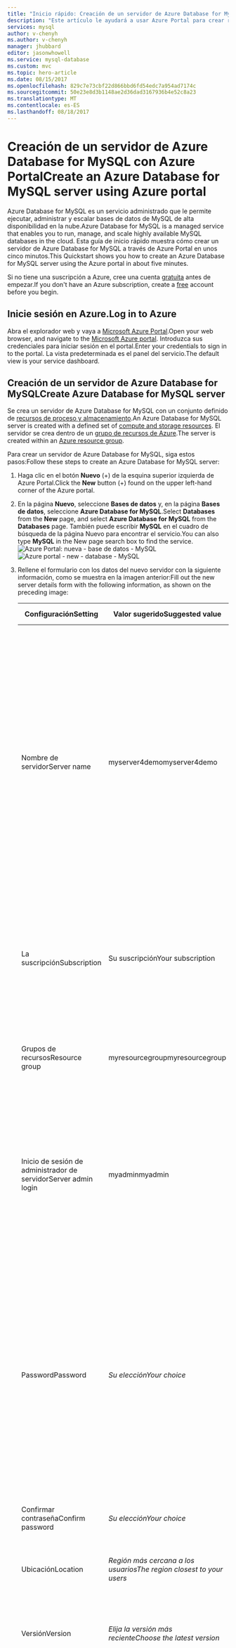 ```yaml
---
title: "Inicio rápido: Creación de un servidor de Azure Database for MySQL con Azure Portal | Microsoft Docs"
description: "Este artículo le ayudará a usar Azure Portal para crear rápidamente un servidor de Azure Database for MySQL de ejemplo, en unos cinco minutos."
services: mysql
author: v-chenyh
ms.author: v-chenyh
manager: jhubbard
editor: jasonwhowell
ms.service: mysql-database
ms.custom: mvc
ms.topic: hero-article
ms.date: 08/15/2017
ms.openlocfilehash: 829c7e73cbf22d866bbd6fd54edc7a954ad7174c
ms.sourcegitcommit: 50e23e8d3b1148ae2d36dad3167936b4e52c8a23
ms.translationtype: MT
ms.contentlocale: es-ES
ms.lasthandoff: 08/18/2017
---
```

# <a name="create-an-azure-database-for-mysql-server-using-azure-portal"></a><span data-ttu-id="3da5a-103">Creación de un servidor de Azure Database for MySQL con Azure Portal</span><span class="sxs-lookup"><span data-stu-id="3da5a-103">Create an Azure Database for MySQL server using Azure portal</span></span>
<span data-ttu-id="3da5a-104">Azure Database for MySQL es un servicio administrado que le permite ejecutar, administrar y escalar bases de datos de MySQL de alta disponibilidad en la nube.</span><span class="sxs-lookup"><span data-stu-id="3da5a-104">Azure Database for MySQL is a managed service that enables you to run, manage, and scale highly available MySQL databases in the cloud.</span></span> <span data-ttu-id="3da5a-105">Esta guía de inicio rápido muestra cómo crear un servidor de Azure Database for MySQL a través de Azure Portal en unos cinco minutos.</span><span class="sxs-lookup"><span data-stu-id="3da5a-105">This Quickstart shows you how to create an Azure Database for MySQL server using the Azure portal in about five minutes.</span></span> 

<span data-ttu-id="3da5a-106">Si no tiene una suscripción a Azure, cree una cuenta [gratuita](https://azure.microsoft.com/free/) antes de empezar.</span><span class="sxs-lookup"><span data-stu-id="3da5a-106">If you don't have an Azure subscription, create a [free](https://azure.microsoft.com/free/) account before you begin.</span></span>

## <a name="log-in-to-azure"></a><span data-ttu-id="3da5a-107">Inicie sesión en Azure.</span><span class="sxs-lookup"><span data-stu-id="3da5a-107">Log in to Azure</span></span>
<span data-ttu-id="3da5a-108">Abra el explorador web y vaya a [Microsoft Azure Portal](https://portal.azure.com/).</span><span class="sxs-lookup"><span data-stu-id="3da5a-108">Open your web browser, and navigate to the [Microsoft Azure portal](https://portal.azure.com/).</span></span> <span data-ttu-id="3da5a-109">Introduzca sus credenciales para iniciar sesión en el portal.</span><span class="sxs-lookup"><span data-stu-id="3da5a-109">Enter your credentials to sign in to the portal.</span></span> <span data-ttu-id="3da5a-110">La vista predeterminada es el panel del servicio.</span><span class="sxs-lookup"><span data-stu-id="3da5a-110">The default view is your service dashboard.</span></span>

## <a name="create-azure-database-for-mysql-server"></a><span data-ttu-id="3da5a-111">Creación de un servidor de Azure Database for MySQL</span><span class="sxs-lookup"><span data-stu-id="3da5a-111">Create Azure Database for MySQL server</span></span>
<span data-ttu-id="3da5a-112">Se crea un servidor de Azure Database for MySQL con un conjunto definido de [recursos de proceso y almacenamiento](./concepts-compute-unit-and-storage.md).</span><span class="sxs-lookup"><span data-stu-id="3da5a-112">An Azure Database for MySQL server is created with a defined set of [compute and storage resources](./concepts-compute-unit-and-storage.md).</span></span> <span data-ttu-id="3da5a-113">El servidor se crea dentro de un [grupo de recursos de Azure](../azure-resource-manager/resource-group-overview.md).</span><span class="sxs-lookup"><span data-stu-id="3da5a-113">The server is created within an [Azure resource group](../azure-resource-manager/resource-group-overview.md).</span></span>

<span data-ttu-id="3da5a-114">Para crear un servidor de Azure Database for MySQL, siga estos pasos:</span><span class="sxs-lookup"><span data-stu-id="3da5a-114">Follow these steps to create an Azure Database for MySQL server:</span></span>

1. <span data-ttu-id="3da5a-115">Haga clic en el botón **Nuevo** (+) de la esquina superior izquierda de Azure Portal.</span><span class="sxs-lookup"><span data-stu-id="3da5a-115">Click the **New** button (+) found on the upper left-hand corner of the Azure portal.</span></span>

2. <span data-ttu-id="3da5a-116">En la página **Nuevo**, seleccione **Bases de datos** y, en la página **Bases de datos**, seleccione **Azure Database for MySQL**.</span><span class="sxs-lookup"><span data-stu-id="3da5a-116">Select **Databases** from the **New** page, and select **Azure Database for MySQL** from the **Databases** page.</span></span> <span data-ttu-id="3da5a-117">También puede escribir **MySQL** en el cuadro de búsqueda de la página Nuevo para encontrar el servicio.</span><span class="sxs-lookup"><span data-stu-id="3da5a-117">You can also type **MySQL** in the New page search box to find the service.</span></span>
<span data-ttu-id="3da5a-118">![Azure Portal: nueva - base de datos - MySQL](./media/quickstart-create-mysql-server-database-using-azure-portal/2_navigate-to-mysql.png)</span><span class="sxs-lookup"><span data-stu-id="3da5a-118">![Azure portal - new - database - MySQL](./media/quickstart-create-mysql-server-database-using-azure-portal/2_navigate-to-mysql.png)</span></span>

3. <span data-ttu-id="3da5a-119">Rellene el formulario con los datos del nuevo servidor con la siguiente información, como se muestra en la imagen anterior:</span><span class="sxs-lookup"><span data-stu-id="3da5a-119">Fill out the new server details form with the following information, as shown on the preceding image:</span></span>

    <span data-ttu-id="3da5a-120">**Configuración**</span><span class="sxs-lookup"><span data-stu-id="3da5a-120">**Setting**</span></span> | <span data-ttu-id="3da5a-121">**Valor sugerido**</span><span class="sxs-lookup"><span data-stu-id="3da5a-121">**Suggested value**</span></span> | <span data-ttu-id="3da5a-122">**Descripción del campo**</span><span class="sxs-lookup"><span data-stu-id="3da5a-122">**Field Description**</span></span> 
    ---|---|---
    <span data-ttu-id="3da5a-123">Nombre de servidor</span><span class="sxs-lookup"><span data-stu-id="3da5a-123">Server name</span></span> | <span data-ttu-id="3da5a-124">myserver4demo</span><span class="sxs-lookup"><span data-stu-id="3da5a-124">myserver4demo</span></span> | <span data-ttu-id="3da5a-125">Elija un nombre único que identifique al servidor de Azure Database for MySQL.</span><span class="sxs-lookup"><span data-stu-id="3da5a-125">Choose a unique name that identifies your Azure Database for MySQL server.</span></span> <span data-ttu-id="3da5a-126">El nombre de dominio *mysql.database.azure.com* se anexa al nombre del servidor proporcionado para que las aplicaciones se conecten.</span><span class="sxs-lookup"><span data-stu-id="3da5a-126">The domain name *mysql.database.azure.com* is appended to the server name you provide for applications to connect to.</span></span> <span data-ttu-id="3da5a-127">El nombre de servidor puede contener solo letras minúsculas, números y el carácter guion (-) y tiene que tener una extensión de entre 3 y 63 caracteres.</span><span class="sxs-lookup"><span data-stu-id="3da5a-127">The server name can contain only lowercase letters, numbers, and the hyphen (-) character, and it must contain from 3 through 63 characters.</span></span>
    <span data-ttu-id="3da5a-128">La suscripción</span><span class="sxs-lookup"><span data-stu-id="3da5a-128">Subscription</span></span> | <span data-ttu-id="3da5a-129">Su suscripción</span><span class="sxs-lookup"><span data-stu-id="3da5a-129">Your subscription</span></span> | <span data-ttu-id="3da5a-130">La suscripción de Azure que desea usar para el servidor.</span><span class="sxs-lookup"><span data-stu-id="3da5a-130">The Azure subscription that you want to use for your server.</span></span> <span data-ttu-id="3da5a-131">Si tiene varias suscripciones, elija la suscripción en la que se factura el recurso.</span><span class="sxs-lookup"><span data-stu-id="3da5a-131">If you have multiple subscriptions, choose the appropriate subscription in which the resource is billed for.</span></span>
    <span data-ttu-id="3da5a-132">Grupos de recursos</span><span class="sxs-lookup"><span data-stu-id="3da5a-132">Resource group</span></span> | <span data-ttu-id="3da5a-133">myresourcegroup</span><span class="sxs-lookup"><span data-stu-id="3da5a-133">myresourcegroup</span></span> | <span data-ttu-id="3da5a-134">Puede crear un nuevo nombre de grupo de recursos o usar uno existente de la suscripción.</span><span class="sxs-lookup"><span data-stu-id="3da5a-134">You may make a new resource group name, or use an existing one from your subscription.</span></span>
    <span data-ttu-id="3da5a-135">Inicio de sesión de administrador de servidor</span><span class="sxs-lookup"><span data-stu-id="3da5a-135">Server admin login</span></span> | <span data-ttu-id="3da5a-136">myadmin</span><span class="sxs-lookup"><span data-stu-id="3da5a-136">myadmin</span></span> | <span data-ttu-id="3da5a-137">Cree su propia cuenta de inicio de sesión para usarla al conectarse al servidor.</span><span class="sxs-lookup"><span data-stu-id="3da5a-137">Make your own login account to use when connecting to the server.</span></span> <span data-ttu-id="3da5a-138">El nombre de inicio de sesión de administrador no puede ser "azure_superuser", "admin", "administrator", "root", "guest" ni "public".</span><span class="sxs-lookup"><span data-stu-id="3da5a-138">The admin login name cannot be 'azure_superuser', 'admin', 'administrator', 'root', 'guest', or 'public'.</span></span>
    <span data-ttu-id="3da5a-139">Password</span><span class="sxs-lookup"><span data-stu-id="3da5a-139">Password</span></span> | <span data-ttu-id="3da5a-140">*Su elección*</span><span class="sxs-lookup"><span data-stu-id="3da5a-140">*Your choice*</span></span> | <span data-ttu-id="3da5a-141">Cree una nueva contraseña para la cuenta de administrador del servidor.</span><span class="sxs-lookup"><span data-stu-id="3da5a-141">Create a new password for the server admin account.</span></span> <span data-ttu-id="3da5a-142">Debe contener entre 8 y 128 caracteres.</span><span class="sxs-lookup"><span data-stu-id="3da5a-142">Must contain from 8 to 128 characters.</span></span> <span data-ttu-id="3da5a-143">La contraseña debe contener caracteres de tres de las siguientes categorías: letras en mayúsculas del alfabeto inglés, letras en minúscula del alfabeto inglés, números (0-9) y caracteres no alfanuméricos (!, $, #, %, etc.).</span><span class="sxs-lookup"><span data-stu-id="3da5a-143">Your password must contain characters from three of the following categories – English uppercase letters, English lowercase letters, numbers (0-9), and non-alphanumeric characters (!, $, #, %, etc.).</span></span>
    <span data-ttu-id="3da5a-144">Confirmar contraseña</span><span class="sxs-lookup"><span data-stu-id="3da5a-144">Confirm password</span></span> | <span data-ttu-id="3da5a-145">*Su elección*</span><span class="sxs-lookup"><span data-stu-id="3da5a-145">*Your choice*</span></span>| <span data-ttu-id="3da5a-146">Confirme la contraseña de la cuenta de administrador.</span><span class="sxs-lookup"><span data-stu-id="3da5a-146">Confirm the admin account password.</span></span>
    <span data-ttu-id="3da5a-147">Ubicación</span><span class="sxs-lookup"><span data-stu-id="3da5a-147">Location</span></span> | <span data-ttu-id="3da5a-148">*Región más cercana a los usuarios*</span><span class="sxs-lookup"><span data-stu-id="3da5a-148">*The region closest to your users*</span></span>| <span data-ttu-id="3da5a-149">Elija la ubicación más cercana a los usuarios u otras aplicaciones de Azure.</span><span class="sxs-lookup"><span data-stu-id="3da5a-149">Choose the location that is closest to your users or other Azure applications.</span></span>
    <span data-ttu-id="3da5a-150">Versión</span><span class="sxs-lookup"><span data-stu-id="3da5a-150">Version</span></span> | <span data-ttu-id="3da5a-151">*Elija la versión más reciente*</span><span class="sxs-lookup"><span data-stu-id="3da5a-151">*Choose the latest version*</span></span>| <span data-ttu-id="3da5a-152">Elija la versión más reciente a menos que tenga requisitos específicos.</span><span class="sxs-lookup"><span data-stu-id="3da5a-152">Choose the latest version unless you have specific requirements.</span></span>
    <span data-ttu-id="3da5a-153">Nivel de precios</span><span class="sxs-lookup"><span data-stu-id="3da5a-153">Pricing Tier</span></span> | <span data-ttu-id="3da5a-154">**Básico**, **50 unidades de proceso** **50 GB**</span><span class="sxs-lookup"><span data-stu-id="3da5a-154">**Basic**, **50 Compute Units** **50 GB**</span></span> | <span data-ttu-id="3da5a-155">Haga clic en **Plan de tarifa** para especificar el tanto el nivel de rendimiento como el nivel de servicio de la nueva base de datos.</span><span class="sxs-lookup"><span data-stu-id="3da5a-155">Click **Pricing tier** to specify the service tier and performance level for your new database.</span></span> <span data-ttu-id="3da5a-156">Elija el **nivel Básico** en la pestaña de la parte superior.</span><span class="sxs-lookup"><span data-stu-id="3da5a-156">Choose **Basic tier** in the tab at the top.</span></span> <span data-ttu-id="3da5a-157">Haga clic en el extremo izquierdo del control deslizante de **Unidades de proceso** para ajustar el valor en la menor cantidad disponible para esta guía de inicio rápido.</span><span class="sxs-lookup"><span data-stu-id="3da5a-157">Click the left end of the **Compute Units** slider to adjust the value to the least amount available for this Quickstart.</span></span> <span data-ttu-id="3da5a-158">Haga clic en **Aceptar** para guardar este plan de tarifa.</span><span class="sxs-lookup"><span data-stu-id="3da5a-158">Click **Ok** to save the pricing tier selection.</span></span> <span data-ttu-id="3da5a-159">Vea la siguiente captura de pantalla.</span><span class="sxs-lookup"><span data-stu-id="3da5a-159">See the following screenshot.</span></span>
    <span data-ttu-id="3da5a-160">Anclar al panel</span><span class="sxs-lookup"><span data-stu-id="3da5a-160">Pin to dashboard</span></span> | <span data-ttu-id="3da5a-161">Comprobar</span><span class="sxs-lookup"><span data-stu-id="3da5a-161">Check</span></span> | <span data-ttu-id="3da5a-162">Active la opción **Anclar al panel** para permitir realizar un seguimiento fácil del servidor en la página del panel frontal de Azure Portal.</span><span class="sxs-lookup"><span data-stu-id="3da5a-162">Check the **Pin to dashboard** option to allow easy tracking of your server on the front dashboard page of your Azure portal.</span></span>

    > [!IMPORTANT]
    > <span data-ttu-id="3da5a-163">Para iniciar sesión en el servidor y las bases de datos de esta guía de inicio rápido necesitará el inicio de sesión y la contraseña que especifique aquí.</span><span class="sxs-lookup"><span data-stu-id="3da5a-163">The server admin login and password that you specify here are required to log in to the server and its databases later in this Quickstart.</span></span> <span data-ttu-id="3da5a-164">Recuerde o grabe esta información para su uso posterior.</span><span class="sxs-lookup"><span data-stu-id="3da5a-164">Remember or record this information for later use.</span></span>
    > 

    ![Azure Portal: introducción de los datos del formulario correctos para crear MySQL](./media/quickstart-create-mysql-server-database-using-azure-portal/3_create-server.png)

4.  <span data-ttu-id="3da5a-166">Haga clic en **Crear** para realizar el aprovisionamiento del servidor.</span><span class="sxs-lookup"><span data-stu-id="3da5a-166">Click **Create** to provision the server.</span></span> <span data-ttu-id="3da5a-167">El aprovisionamiento tarda unos minutos, hasta un máximo de 20 minutos.</span><span class="sxs-lookup"><span data-stu-id="3da5a-167">Provisioning takes a few minutes, up to 20 minutes maximum.</span></span>
   
5.  <span data-ttu-id="3da5a-168">En la barra de herramientas, haga clic en **Notificaciones** (icono de campana) para supervisar el proceso de implementación.</span><span class="sxs-lookup"><span data-stu-id="3da5a-168">On the toolbar, click **Notifications** (bell icon) to monitor the deployment process.</span></span>

## <a name="configure-a-server-level-firewall-rule"></a><span data-ttu-id="3da5a-169">Configuración de una regla de firewall de nivel de servidor</span><span class="sxs-lookup"><span data-stu-id="3da5a-169">Configure a server-level firewall rule</span></span>

<span data-ttu-id="3da5a-170">El servicio Azure Database for MySQL crea un firewall en el nivel de servidor.</span><span class="sxs-lookup"><span data-stu-id="3da5a-170">The Azure Database for MySQL service creates a firewall at the server-level.</span></span> <span data-ttu-id="3da5a-171">Este firewall evita que herramientas y aplicaciones externas se conecten al servidor o a las bases de datos de este, a menos que se cree una regla de firewall que lo abra para direcciones IP concretas.</span><span class="sxs-lookup"><span data-stu-id="3da5a-171">This firewall prevents external applications and tools from connecting to the server and any databases on the server, unless a firewall rule is created to open the firewall for specific IP addresses.</span></span> 

1.  <span data-ttu-id="3da5a-172">Localice el servidor una vez finalizada la implementación.</span><span class="sxs-lookup"><span data-stu-id="3da5a-172">Locate your server after the deployment completes.</span></span> <span data-ttu-id="3da5a-173">Si es necesario, puede buscarlo.</span><span class="sxs-lookup"><span data-stu-id="3da5a-173">If needed, you can search for it.</span></span> <span data-ttu-id="3da5a-174">Por ejemplo, haga clic en **Todos los recursos** del menú izquierdo y escriba el nombre del servidor (en el ejemplo, *myserver4demo*) para buscar el servidor recién creado.</span><span class="sxs-lookup"><span data-stu-id="3da5a-174">For example, click **All Resources** from the left-hand menu and type in the server name (such as the example *myserver4demo*) to search for your newly created server.</span></span> <span data-ttu-id="3da5a-175">Haga clic en el nombre del servidor que aparece en el resultado de la búsqueda.</span><span class="sxs-lookup"><span data-stu-id="3da5a-175">Click on your server name listed in the search result.</span></span> <span data-ttu-id="3da5a-176">Se abrirá la página **Introducción** del servidor, que proporciona opciones para continuar la configuración.</span><span class="sxs-lookup"><span data-stu-id="3da5a-176">The **Overview** page for your server opens and provides options for further configuration.</span></span>

2. <span data-ttu-id="3da5a-177">En la página del servidor, seleccione **Seguridad de la conexión**.</span><span class="sxs-lookup"><span data-stu-id="3da5a-177">In the server page, select **Connection security**.</span></span>

3.  <span data-ttu-id="3da5a-178">En el encabezado **Reglas de firewall**, haga clic en el cuadro de texto en blanco de la columna **Nombre de la regla** para empezar a crear la regla de firewall.</span><span class="sxs-lookup"><span data-stu-id="3da5a-178">Under the **Firewall rules** heading, click in the blank text box in the **Rule Name** column to begin creating the firewall rule.</span></span> 

    <span data-ttu-id="3da5a-179">En esta guía de inicio rápido, vamos a permitir todas las direcciones IP en el servidor al rellenar el cuadro de texto de cada columna con los valores siguientes:</span><span class="sxs-lookup"><span data-stu-id="3da5a-179">For this Quickstart, let's allow all IP addresses into the server by filling in the text box in each column with the following values:</span></span>

    <span data-ttu-id="3da5a-180">Nombre de la regla</span><span class="sxs-lookup"><span data-stu-id="3da5a-180">Rule Name</span></span> | <span data-ttu-id="3da5a-181">Dirección IP inicial</span><span class="sxs-lookup"><span data-stu-id="3da5a-181">Start IP</span></span> | <span data-ttu-id="3da5a-182">Dirección IP final</span><span class="sxs-lookup"><span data-stu-id="3da5a-182">End IP</span></span> 
    ---|---|---
    <span data-ttu-id="3da5a-183">AllowAllIps (permitir todas las direcciones IP)</span><span class="sxs-lookup"><span data-stu-id="3da5a-183">AllowAllIps</span></span> |  <span data-ttu-id="3da5a-184">0.0.0.0</span><span class="sxs-lookup"><span data-stu-id="3da5a-184">0.0.0.0</span></span> | <span data-ttu-id="3da5a-185">255.255.255.255</span><span class="sxs-lookup"><span data-stu-id="3da5a-185">255.255.255.255</span></span>

4. <span data-ttu-id="3da5a-186">En la barra de herramientas superior de la página **Seguridad de la conexión**, haga clic en **Guardar**.</span><span class="sxs-lookup"><span data-stu-id="3da5a-186">On the upper toolbar of the **Connection security** page, click **Save**.</span></span> <span data-ttu-id="3da5a-187">Espere unos segundos y observe la notificación que muestra que la actualización de seguridad de la conexión ha finalizado correctamente antes de continuar.</span><span class="sxs-lookup"><span data-stu-id="3da5a-187">Wait for a few moments and notice the notification showing that updating connection security has finished successfully before continuing.</span></span>

    > [!NOTE]
    > <span data-ttu-id="3da5a-188">Las conexiones a Azure Database for MySQL se comunican a través del puerto 3306.</span><span class="sxs-lookup"><span data-stu-id="3da5a-188">Connections to Azure Database for MySQL communicate over port 3306.</span></span> <span data-ttu-id="3da5a-189">Si intenta conectarse desde una red corporativa, es posible que el firewall de la red no permita el tráfico saliente a través del puerto 3306.</span><span class="sxs-lookup"><span data-stu-id="3da5a-189">If you are trying to connect from within a corporate network, outbound traffic over port 3306 may not be allowed by your network's firewall.</span></span> <span data-ttu-id="3da5a-190">Si es así, no podrá conectarse al servidor a menos que el departamento de TI abra el puerto 3306.</span><span class="sxs-lookup"><span data-stu-id="3da5a-190">If so, you will not be able to connect to your server unless your IT department opens port 3306.</span></span>
    > 

## <a name="get-the-connection-information"></a><span data-ttu-id="3da5a-191">Obtención de la información de conexión</span><span class="sxs-lookup"><span data-stu-id="3da5a-191">Get the connection information</span></span>
<span data-ttu-id="3da5a-192">Para conectarse al servidor de bases de datos, recuerde que debe utilizar las credenciales de inicio de sesión de administrador y el nombre de servidor completo.</span><span class="sxs-lookup"><span data-stu-id="3da5a-192">To connect to your database server, you need to remember the full server name and admin login credentials.</span></span> <span data-ttu-id="3da5a-193">Ha tomado nota de esos valores anteriormente en el artículo de inicio rápido.</span><span class="sxs-lookup"><span data-stu-id="3da5a-193">You may have noted those values earlier in the Quickstart article.</span></span> <span data-ttu-id="3da5a-194">En caso de que no lo hiciera, puede encontrar fácilmente el nombre del servidor y la información de inicio de sesión en la página **Introducción** o **Propiedades** de Azure Portal.</span><span class="sxs-lookup"><span data-stu-id="3da5a-194">In case you did not, you can easily find the server name and login information from the server **Overview** page or the **Properties** page in the Azure portal.</span></span>

1. <span data-ttu-id="3da5a-195">Abra la página **Información general** del servidor.</span><span class="sxs-lookup"><span data-stu-id="3da5a-195">Open your server's **Overview** page.</span></span> <span data-ttu-id="3da5a-196">Tome nota del **Nombre del servidor** y del **Server admin login name** (Nombre de inicio de sesión del administrador del servidor).</span><span class="sxs-lookup"><span data-stu-id="3da5a-196">Make a note of the **Server name** and **Server admin login name**.</span></span> 
    <span data-ttu-id="3da5a-197">Desplace el cursor sobre cada campo y el icono de copiar aparece a la derecha del texto.</span><span class="sxs-lookup"><span data-stu-id="3da5a-197">Hover your cursor over each field, and the copy icon appears to the right of the text.</span></span> <span data-ttu-id="3da5a-198">Haga clic en el icono de copiar según sea necesario para copiar los valores.</span><span class="sxs-lookup"><span data-stu-id="3da5a-198">Click the copy icon as needed to copy the values.</span></span>

    <span data-ttu-id="3da5a-199">En este ejemplo, el nombre del servidor es *myserver4demo.mysql.database.azure.com* y el inicio de sesión del administrador del servidor, *myadmin@myserver4demo*.</span><span class="sxs-lookup"><span data-stu-id="3da5a-199">In this example, the server name is *myserver4demo.mysql.database.azure.com*, and the server admin login is *myadmin@myserver4demo*.</span></span>

## <a name="connect-to-mysql-using-mysql-command-line-tool"></a><span data-ttu-id="3da5a-200">Conexión a MySQL con la herramienta de la línea de comandos mysql</span><span class="sxs-lookup"><span data-stu-id="3da5a-200">Connect to MySQL using mysql command-line tool</span></span>
<span data-ttu-id="3da5a-201">Hay una serie de aplicaciones que se pueden usar para conectarse al servidor de Azure Database for MySQL.</span><span class="sxs-lookup"><span data-stu-id="3da5a-201">There are a number of applications you can use to connect to your Azure Database for MySQL server.</span></span> <span data-ttu-id="3da5a-202">Ahora vamos a usar la herramienta de línea de comandos [mysql](https://dev.mysql.com/doc/refman/5.7/en/mysql.html) para conectarnos al servidor.</span><span class="sxs-lookup"><span data-stu-id="3da5a-202">Let's first use the [mysql](https://dev.mysql.com/doc/refman/5.7/en/mysql.html) command-line tool to illustrate how to connect to the server.</span></span>  <span data-ttu-id="3da5a-203">Puede utilizar un explorador web y Azure Cloud Shell como se describe aquí sin necesidad de instalar ningún software adicional.</span><span class="sxs-lookup"><span data-stu-id="3da5a-203">You can use a web browser and the Azure Cloud Shell as described here without the need to install any additional software.</span></span> <span data-ttu-id="3da5a-204">Si tiene la utilidad mysql instalada en su propia máquina, puede conectarse desde allí también.</span><span class="sxs-lookup"><span data-stu-id="3da5a-204">If you have the mysql utility installed locally on your own machine, you can connect from there as well.</span></span>

1. <span data-ttu-id="3da5a-205">Inicie Azure Cloud Shell desde el icono del terminal (>_) de la parte superior derecha de la página web de Azure Portal.</span><span class="sxs-lookup"><span data-stu-id="3da5a-205">Launch the Azure Cloud Shell via the terminal icon ( >_ ) on the top right of the Azure portal web page.</span></span>

2. <span data-ttu-id="3da5a-206">Azure Cloud Shell se abrirá en el explorador y podrá escribir comandos de shell de Bash.</span><span class="sxs-lookup"><span data-stu-id="3da5a-206">The Azure Cloud Shell opens in your browser, enabling you to type bash shell commands.</span></span>

    ![Símbolo del sistema: ejemplo de línea de comandos de mysql](./media/quickstart-create-mysql-server-database-using-azure-portal/7_connect-to-server.png)

3. <span data-ttu-id="3da5a-208">En el símbolo de sistema de Cloud Shell, conéctese al servidor de Azure Database for MySQL, para lo que debe escribir la línea de comandos de mysql en el símbolo del sistema verde.</span><span class="sxs-lookup"><span data-stu-id="3da5a-208">At the Cloud Shell prompt, connect to your Azure Database for MySQL server by typing the mysql command line at the green prompt.</span></span>

    <span data-ttu-id="3da5a-209">El formato siguiente sirve para conectarse a un servidor de Azure Database for MySQL con la utilidad mysql:</span><span class="sxs-lookup"><span data-stu-id="3da5a-209">The following format is used to connect to an Azure Database for MySQL server with the mysql utility:</span></span>
    ```bash
    mysql --host <yourserver> --user <server admin login> --password
    ```

    <span data-ttu-id="3da5a-210">Por ejemplo, el siguiente comando conecta con nuestro servidor de ejemplo:</span><span class="sxs-lookup"><span data-stu-id="3da5a-210">For example, the following command connects to our example server:</span></span>
    ```azurecli-interactive
    mysql --host myserver4demo.mysql.database.azure.com --user myadmin@myserver4demo --password
    ```

    <span data-ttu-id="3da5a-211">parámetro mysql</span><span class="sxs-lookup"><span data-stu-id="3da5a-211">mysql parameter</span></span> |<span data-ttu-id="3da5a-212">Valor sugerido</span><span class="sxs-lookup"><span data-stu-id="3da5a-212">Suggested value</span></span>|<span data-ttu-id="3da5a-213">Descripción</span><span class="sxs-lookup"><span data-stu-id="3da5a-213">Description</span></span>
    ---|---|---
    <span data-ttu-id="3da5a-214">--host</span><span class="sxs-lookup"><span data-stu-id="3da5a-214">--host</span></span> | <span data-ttu-id="3da5a-215">*nombre del servidor*</span><span class="sxs-lookup"><span data-stu-id="3da5a-215">*server name*</span></span> | <span data-ttu-id="3da5a-216">Especifique el valor de nombre de servidor que se usó cuando creó el servidor de Azure Database for MySQL.</span><span class="sxs-lookup"><span data-stu-id="3da5a-216">Specify the server name value that was used when you created the Azure Database for MySQL earlier.</span></span> <span data-ttu-id="3da5a-217">El servidor de ejemplo que se muestra es myserver4demo.mysql.database.azure.com. Use el nombre de dominio completo (\*.mysql.database.azure.com) tal como se muestra en el ejemplo.</span><span class="sxs-lookup"><span data-stu-id="3da5a-217">Our example server shown is myserver4demo.mysql.database.azure.com. Use the fully qualified domain name (\*.mysql.database.azure.com) as shown in the example.</span></span> <span data-ttu-id="3da5a-218">Siga los pasos de la sección anterior para obtener la información de conexión si no recuerda el nombre del servidor.</span><span class="sxs-lookup"><span data-stu-id="3da5a-218">Follow the steps in the previous section to get the connection information if you do not remember your server name.</span></span> 
    <span data-ttu-id="3da5a-219">--user</span><span class="sxs-lookup"><span data-stu-id="3da5a-219">--user</span></span> | <span data-ttu-id="3da5a-220">*nombre de inicio de sesión del administrador del servidor*</span><span class="sxs-lookup"><span data-stu-id="3da5a-220">*server admin login name*</span></span> |<span data-ttu-id="3da5a-221">Escriba el valor de nombre de inicio de sesión del administrador del servidor que se usó al crear el servidor de Azure Database for MySQL.</span><span class="sxs-lookup"><span data-stu-id="3da5a-221">Type in the  server admin login username supplied when you created the Azure Database for MySQL earlier.</span></span> <span data-ttu-id="3da5a-222">Siga los pasos de la sección anterior para obtener la información de conexión si no recuerda el nombre de usuario.</span><span class="sxs-lookup"><span data-stu-id="3da5a-222">Follow the steps in the previous section to get the connection information if you do not remember the username.</span></span>  <span data-ttu-id="3da5a-223">El formato es *username@servername*.</span><span class="sxs-lookup"><span data-stu-id="3da5a-223">The format is *username@servername*.</span></span>
    <span data-ttu-id="3da5a-224">--password</span><span class="sxs-lookup"><span data-stu-id="3da5a-224">--password</span></span> | <span data-ttu-id="3da5a-225">*espere hasta que se le pida*</span><span class="sxs-lookup"><span data-stu-id="3da5a-225">*wait until prompted*</span></span> | <span data-ttu-id="3da5a-226">Se le pedirá que "escriba la contraseña" después del comando.</span><span class="sxs-lookup"><span data-stu-id="3da5a-226">You will be prompted to "Enter password" after you enter the command.</span></span> <span data-ttu-id="3da5a-227">Cuando esto ocurra, escriba la misma contraseña que especificó cuando al crear el servidor.</span><span class="sxs-lookup"><span data-stu-id="3da5a-227">When prompted, type in the same password that you provided when you created the server.</span></span>  <span data-ttu-id="3da5a-228">Tenga en cuenta que los caracteres que escriba de la contraseña no se muestran en el símbolo del sistema de bash al escribirlos.</span><span class="sxs-lookup"><span data-stu-id="3da5a-228">Note the typed password characters are not shown on the bash prompt when you type them.</span></span> <span data-ttu-id="3da5a-229">Presione ENTRAR después de haber escrito todos los caracteres para autenticarse y conectarse.</span><span class="sxs-lookup"><span data-stu-id="3da5a-229">Press enter after you have typed all the characters to authenticate and connect.</span></span>

   <span data-ttu-id="3da5a-230">Una vez conectado, la utilidad de mysql muestra un símbolo del sistema `mysql>` para que escriba los comandos.</span><span class="sxs-lookup"><span data-stu-id="3da5a-230">Once connected, the mysql utility displays a `mysql>` prompt for you to type commands.</span></span> 

    <span data-ttu-id="3da5a-231">Ejemplo de salida de mysql:</span><span class="sxs-lookup"><span data-stu-id="3da5a-231">Example mysql output:</span></span>
    ```bash
    Welcome to the MySQL monitor.  Commands end with ; or \g.
    Your MySQL connection id is 65505
    Server version: 5.6.26.0 MySQL Community Server (GPL)
    
    Copyright (c) 2000, 2017, Oracle and/or its affiliates. All rights reserved.
    
    Oracle is a registered trademark of Oracle Corporation and/or its
    affiliates. Other names may be trademarks of their respective
    owners.

    Type 'help;' or '\h' for help. Type '\c' to clear the current input statement.
    
    mysql>
    ```
    > [!TIP]
    > <span data-ttu-id="3da5a-232">Si el firewall no está configurado para permitir que la dirección IP de la instancia de Azure Cloud Shell, se produce el siguiente error:</span><span class="sxs-lookup"><span data-stu-id="3da5a-232">If the firewall is not configured to allow the IP address of the Azure Cloud Shell, the following error occurs:</span></span>
    >
    > <span data-ttu-id="3da5a-233">ERROR 2003 (28000): no está permitido que el cliente con la dirección IP 123.456.789.0 acceda al servidor.</span><span class="sxs-lookup"><span data-stu-id="3da5a-233">ERROR 2003 (28000): Client with IP address 123.456.789.0 is not allowed to access the server.</span></span>
    >
    > <span data-ttu-id="3da5a-234">Para resolver el error, asegúrese de que la configuración del servidor coincida con los pasos descritos en la sección *Configuración de una regla de firewall de nivel de servidor* del artículo.</span><span class="sxs-lookup"><span data-stu-id="3da5a-234">To resolve the error, make sure the server configuration matches the steps in the *Configure a server-level firewall rule* section of the article.</span></span>

4. <span data-ttu-id="3da5a-235">Mire el estado del servidor para asegurarse de que la conexión funciona.</span><span class="sxs-lookup"><span data-stu-id="3da5a-235">View server status to ensure the connection is functional.</span></span> <span data-ttu-id="3da5a-236">Escriba `status` en el símbolo del sistema mysql> una vez que esté conectado.</span><span class="sxs-lookup"><span data-stu-id="3da5a-236">Type `status` at the mysql> prompt once it is connected.</span></span>
    ```sql
    status
    ```

   > [!TIP]
   > <span data-ttu-id="3da5a-237">Para otros comandos, consulte el [capítulo 4.5.1 del Manual de referencia de MySQL 5.7](https://dev.mysql.com/doc/refman/5.7/en/mysql.html).</span><span class="sxs-lookup"><span data-stu-id="3da5a-237">For additional commands, see [MySQL 5.7 Reference Manual - Chapter 4.5.1](https://dev.mysql.com/doc/refman/5.7/en/mysql.html).</span></span>

5.  <span data-ttu-id="3da5a-238">Escriba el comando siguiente para crear una base de datos vacía en el símbolo del sistema mysql>:</span><span class="sxs-lookup"><span data-stu-id="3da5a-238">Create a blank database at the mysql> prompt by typing the following command:</span></span>
    ```sql
    CREATE DATABASE quickstartdb;
    ```
    <span data-ttu-id="3da5a-239">El comando puede tardar un rato en completarse.</span><span class="sxs-lookup"><span data-stu-id="3da5a-239">The command may take a few moments to complete.</span></span> 

    <span data-ttu-id="3da5a-240">En un servidor de Azure Database for MySQL, puede crear una o varias bases de datos.</span><span class="sxs-lookup"><span data-stu-id="3da5a-240">Within an Azure Database for MySQL server, you can create one or multiple databases.</span></span> <span data-ttu-id="3da5a-241">Puede optar por crear una sola base de datos por servidor para que se usen todos los recursos, o bien crear varias bases de datos para compartir los recursos.</span><span class="sxs-lookup"><span data-stu-id="3da5a-241">You can opt to create a single database per server to utilize all the resources, or create multiple databases to share the resources.</span></span> <span data-ttu-id="3da5a-242">No hay límite para el número de bases de datos que se pueden crear, pero las bases de datos compartirán los mismos recursos del servidor.</span><span class="sxs-lookup"><span data-stu-id="3da5a-242">There is no limit to the number of databases that can be created, but multiple databases share the same server resources.</span></span> 

6. <span data-ttu-id="3da5a-243">Escriba el comando siguiente para enumerar las bases de datos en el símbolo del sistema mysql>:</span><span class="sxs-lookup"><span data-stu-id="3da5a-243">List the databases at the mysql> prompt by typing the following command:</span></span>

    ```sql
    SHOW DATABASES;
    ```

7.  <span data-ttu-id="3da5a-244">Escriba `\q` y presione ENTRAR para salir de la herramienta mysql.</span><span class="sxs-lookup"><span data-stu-id="3da5a-244">Type `\q` and then press ENTER to quit the mysql tool.</span></span> <span data-ttu-id="3da5a-245">Cuando haya terminado, puede cerrar Azure Cloud Shell.</span><span class="sxs-lookup"><span data-stu-id="3da5a-245">You can close the Azure Cloud Shell after you are done.</span></span>

<span data-ttu-id="3da5a-246">Ahora está conectado a Azure Database for MySQL y ha creado una base de datos de usuario en blanco.</span><span class="sxs-lookup"><span data-stu-id="3da5a-246">Now you have connected to the Azure Database for MySQL and created a blank user database.</span></span> <span data-ttu-id="3da5a-247">Pase a la sección siguiente para repetir un ejercicio parecido y conectarse al mismo servidor con otra herramienta común, MySQL Workbench.</span><span class="sxs-lookup"><span data-stu-id="3da5a-247">Continue to the next section to repeat a similar exercise to connect to the same server using another common tool, MySQL Workbench.</span></span>

## <a name="connect-to-the-server-using-the-mysql-workbench-gui-tool"></a><span data-ttu-id="3da5a-248">Conexión al servidor con la herramienta MySQL Workbench de la GUI</span><span class="sxs-lookup"><span data-stu-id="3da5a-248">Connect to the server using the MySQL Workbench GUI tool</span></span>
<span data-ttu-id="3da5a-249">Para conectarse al servidor Azure MySQL mediante la herramienta MySQL Workbench de la GUI:</span><span class="sxs-lookup"><span data-stu-id="3da5a-249">To connect to Azure MySQL server using the GUI tool MySQL Workbench:</span></span>

1.  <span data-ttu-id="3da5a-250">Inicie la aplicación MySQL Workbench en el equipo cliente.</span><span class="sxs-lookup"><span data-stu-id="3da5a-250">Launch the MySQL Workbench application on your client computer.</span></span> <span data-ttu-id="3da5a-251">Puede descargar e instalar MySQL Workbench desde [aquí](https://dev.mysql.com/downloads/workbench/).</span><span class="sxs-lookup"><span data-stu-id="3da5a-251">You can download and install MySQL Workbench from [here](https://dev.mysql.com/downloads/workbench/).</span></span>

2.  <span data-ttu-id="3da5a-252">En el cuadro de diálogo **Setup New Connection** (Establecer nueva conexión), escriba la siguiente información en la pestaña **Parámetros**:</span><span class="sxs-lookup"><span data-stu-id="3da5a-252">In **Setup New Connection** dialog box, enter the following information on **Parameters** tab:</span></span>

    ![Configuración de una conexión nueva](./media/quickstart-create-mysql-server-database-using-azure-portal/setup-new-connection.png)

    | <span data-ttu-id="3da5a-254">**Configuración**</span><span class="sxs-lookup"><span data-stu-id="3da5a-254">**Setting**</span></span> | <span data-ttu-id="3da5a-255">**Valor sugerido**</span><span class="sxs-lookup"><span data-stu-id="3da5a-255">**Suggested value**</span></span> | <span data-ttu-id="3da5a-256">**Descripción del campo**</span><span class="sxs-lookup"><span data-stu-id="3da5a-256">**Field Description**</span></span> |
    |---|---|---|
    |   <span data-ttu-id="3da5a-257">Nombre de la conexión</span><span class="sxs-lookup"><span data-stu-id="3da5a-257">Connection Name</span></span> | <span data-ttu-id="3da5a-258">Conexión de demostración</span><span class="sxs-lookup"><span data-stu-id="3da5a-258">Demo Connection</span></span> | <span data-ttu-id="3da5a-259">Especifique una etiqueta para esta conexión.</span><span class="sxs-lookup"><span data-stu-id="3da5a-259">Specify a label for this connection.</span></span> |
    | <span data-ttu-id="3da5a-260">Método de conexión</span><span class="sxs-lookup"><span data-stu-id="3da5a-260">Connection Method</span></span> | <span data-ttu-id="3da5a-261">Estándar (TCP/IP)</span><span class="sxs-lookup"><span data-stu-id="3da5a-261">Standard (TCP/IP)</span></span> | <span data-ttu-id="3da5a-262">Estándar (TCP/IP) es suficiente.</span><span class="sxs-lookup"><span data-stu-id="3da5a-262">Standard (TCP/IP) is sufficient.</span></span> |
    | <span data-ttu-id="3da5a-263">Nombre de host.</span><span class="sxs-lookup"><span data-stu-id="3da5a-263">Hostname</span></span> | <span data-ttu-id="3da5a-264">*nombre del servidor*</span><span class="sxs-lookup"><span data-stu-id="3da5a-264">*server name*</span></span> | <span data-ttu-id="3da5a-265">Especifique el valor de nombre de servidor que se usó cuando creó el servidor de Azure Database for MySQL.</span><span class="sxs-lookup"><span data-stu-id="3da5a-265">Specify the server name value that was used when you created the Azure Database for MySQL earlier.</span></span> <span data-ttu-id="3da5a-266">El servidor de ejemplo que se muestra es myserver4demo.mysql.database.azure.com. Use el nombre de dominio completo (\*.mysql.database.azure.com) tal como se muestra en el ejemplo.</span><span class="sxs-lookup"><span data-stu-id="3da5a-266">Our example server shown is myserver4demo.mysql.database.azure.com. Use the fully qualified domain name (\*.mysql.database.azure.com) as shown in the example.</span></span> <span data-ttu-id="3da5a-267">Siga los pasos de la sección anterior para obtener la información de conexión si no recuerda el nombre del servidor.</span><span class="sxs-lookup"><span data-stu-id="3da5a-267">Follow the steps in the previous section to get the connection information if you do not remember your server name.</span></span>  |
    | <span data-ttu-id="3da5a-268">Port</span><span class="sxs-lookup"><span data-stu-id="3da5a-268">Port</span></span> | <span data-ttu-id="3da5a-269">3306</span><span class="sxs-lookup"><span data-stu-id="3da5a-269">3306</span></span> | <span data-ttu-id="3da5a-270">Utilice siempre el puerto 3306 para conectarse a Azure Database for MySQL.</span><span class="sxs-lookup"><span data-stu-id="3da5a-270">Always use port 3306 when connecting to Azure Database for MySQL.</span></span> |
    | <span data-ttu-id="3da5a-271">Nombre de usuario</span><span class="sxs-lookup"><span data-stu-id="3da5a-271">Username</span></span> |  <span data-ttu-id="3da5a-272">*nombre de inicio de sesión del administrador del servidor*</span><span class="sxs-lookup"><span data-stu-id="3da5a-272">*server admin login name*</span></span> | <span data-ttu-id="3da5a-273">Escriba el valor de nombre de inicio de sesión del administrador del servidor que se usó al crear el servidor de Azure Database for MySQL.</span><span class="sxs-lookup"><span data-stu-id="3da5a-273">Type in the server admin login username supplied when you created the Azure Database for MySQL earlier.</span></span> <span data-ttu-id="3da5a-274">El nombre de usuario de nuestro ejemplo es myadmin@myserver4demo.</span><span class="sxs-lookup"><span data-stu-id="3da5a-274">Our example username is myadmin@myserver4demo.</span></span> <span data-ttu-id="3da5a-275">Siga los pasos de la sección anterior para obtener la información de conexión si no recuerda el nombre de usuario.</span><span class="sxs-lookup"><span data-stu-id="3da5a-275">Follow the steps in the previous section to get the connection information if you do not remember the username.</span></span> <span data-ttu-id="3da5a-276">El formato es *username@servername*.</span><span class="sxs-lookup"><span data-stu-id="3da5a-276">The format is *username@servername*.</span></span>
    | <span data-ttu-id="3da5a-277">Password</span><span class="sxs-lookup"><span data-stu-id="3da5a-277">Password</span></span> | <span data-ttu-id="3da5a-278">la contraseña</span><span class="sxs-lookup"><span data-stu-id="3da5a-278">your password</span></span> | <span data-ttu-id="3da5a-279">Haga clic en el botón Store in Vault (Almacenar en el almacén)... para guardar la contraseña.</span><span class="sxs-lookup"><span data-stu-id="3da5a-279">Click Store in Vault... button to save the password.</span></span> |

    <span data-ttu-id="3da5a-280">Haga clic en **Probar conexión** para probar si todos los parámetros están configurados correctamente.</span><span class="sxs-lookup"><span data-stu-id="3da5a-280">Click **Test Connection** to test if all parameters are correctly configured.</span></span> <span data-ttu-id="3da5a-281">Haga clic en Aceptar para guardar la conexión.</span><span class="sxs-lookup"><span data-stu-id="3da5a-281">Click OK to save the connection.</span></span> 

    > [!NOTE]
    > <span data-ttu-id="3da5a-282">SSL se aplica de forma predeterminada en el servidor que requiere configuración adicional para conectarse correctamente.</span><span class="sxs-lookup"><span data-stu-id="3da5a-282">SSL is enforced by default on your server, and requires extra configuration in order to connect successfully.</span></span> <span data-ttu-id="3da5a-283">Consulte [Configure SSL connectivity in your application to securely connect to Azure Database for MySQL](./howto-configure-ssl.md) (Configuración de la conectividad SSL en la aplicación para conectarse de forma segura a Azure Database for MySQL).</span><span class="sxs-lookup"><span data-stu-id="3da5a-283">See [Configure SSL connectivity in your application to securely connect to Azure Database for MySQL](./howto-configure-ssl.md).</span></span>  <span data-ttu-id="3da5a-284">Si desea deshabilitar SSL para esta guía de inicio rápido, visite Azure Portal y haga clic en la página Seguridad de la conexión para deshabilitar el botón de alternancia Aplicar conexión SSL.</span><span class="sxs-lookup"><span data-stu-id="3da5a-284">If you want to disable SSL for this Quickstart, visit the Azure portal and click the Connection security page to disable the Enforce SSL connection toggle button.</span></span>

## <a name="clean-up-resources"></a><span data-ttu-id="3da5a-285">Limpieza de recursos</span><span class="sxs-lookup"><span data-stu-id="3da5a-285">Clean up resources</span></span>
<span data-ttu-id="3da5a-286">Limpie los recursos que creó en la guía de inicio rápido mediante la eliminación, ya sea del [grupo de recursos de Azure](../azure-resource-manager/resource-group-overview.md) (que incluye todos los recursos del grupo de recursos), o bien, del recurso del servidor (si desea mantener intactos los demás recursos).</span><span class="sxs-lookup"><span data-stu-id="3da5a-286">Clean up the resources you created in the quickstart either by deleting the [Azure resource group](../azure-resource-manager/resource-group-overview.md), which includes all the resources in the resource group, or by deleting the one server resource if you want to keep the other resources intact.</span></span>

> [!TIP]
> <span data-ttu-id="3da5a-287">Otras guías de inicio rápido de esta colección se basan en los valores de esta.</span><span class="sxs-lookup"><span data-stu-id="3da5a-287">Other Quickstarts in this collection build upon this Quickstart.</span></span> <span data-ttu-id="3da5a-288">Si tiene previsto seguir trabajando con las siguientes guías de inicio rápido, no elimine los recursos creados en esta.</span><span class="sxs-lookup"><span data-stu-id="3da5a-288">If you plan to continue on to work with subsequent quickstarts, do not clean up the resources created in this quickstart.</span></span> <span data-ttu-id="3da5a-289">Si no tiene previsto continuar, siga estos pasos para eliminar todos los recursos creados en esta guía de inicio rápido en Azure Portal.</span><span class="sxs-lookup"><span data-stu-id="3da5a-289">If you do not plan to continue, use the following steps to delete all resources created by this quickstart in the Azure portal.</span></span>
>

<span data-ttu-id="3da5a-290">Para eliminar todo el grupo de recursos, incluido el servidor recién creado:</span><span class="sxs-lookup"><span data-stu-id="3da5a-290">To delete the entire resource group including the newly created server:</span></span>
1.  <span data-ttu-id="3da5a-291">Elimine el grupo de recursos en Azure Portal.</span><span class="sxs-lookup"><span data-stu-id="3da5a-291">Locate your resource group in the Azure portal.</span></span> <span data-ttu-id="3da5a-292">En el menú de la izquierda de Azure Portal, haga clic en **Grupos de recursos** y en el nombre del grupo de recursos, en nuestro ejemplo, **myresourcegroup**.</span><span class="sxs-lookup"><span data-stu-id="3da5a-292">From the left-hand menu in the Azure portal, click **Resource groups** and then click the name of your resource group, such as our example **myresourcegroup**.</span></span>
2.  <span data-ttu-id="3da5a-293">En la página del grupo de recursos, haga clic en **Eliminar**.</span><span class="sxs-lookup"><span data-stu-id="3da5a-293">On your resource group page, click **Delete**.</span></span> <span data-ttu-id="3da5a-294">A continuación, escriba el nombre del grupo de recursos (en nuestro ejemplo, **myresourcegroup**) en el cuadro de texto para confirmar la eliminación y haga clic en **Eliminar**.</span><span class="sxs-lookup"><span data-stu-id="3da5a-294">Then type the name of your resource group, such as our example **myresourcegroup**, in the text box to confirm deletion, and then click **Delete**.</span></span>

<span data-ttu-id="3da5a-295">Como alternativa, para eliminar el servidor recién creado:</span><span class="sxs-lookup"><span data-stu-id="3da5a-295">Or instead, to delete the newly created server:</span></span>
1.  <span data-ttu-id="3da5a-296">Busque el servidor en Azure Portal si no lo tiene abierto.</span><span class="sxs-lookup"><span data-stu-id="3da5a-296">Locate your server in the Azure portal, if you do not have it open.</span></span> <span data-ttu-id="3da5a-297">En el menú izquierdo de Azure Portal, haga clic en **Todos los recursos** y busque el servidor que ha creado.</span><span class="sxs-lookup"><span data-stu-id="3da5a-297">From the left-hand menu in Azure portal, click **All resources**, and then search for the server you created.</span></span>
2.  <span data-ttu-id="3da5a-298">En la página **Introducción**, haga clic en el botón **Eliminar** del panel superior.</span><span class="sxs-lookup"><span data-stu-id="3da5a-298">On the **Overview** page, click the **Delete** button on the top pane.</span></span>
<span data-ttu-id="3da5a-299">![Azure Database for MySQL: eliminación del servidor](./media/quickstart-create-mysql-server-database-using-azure-portal/delete-server.png)</span><span class="sxs-lookup"><span data-stu-id="3da5a-299">![Azure Database for MySQL - Delete server](./media/quickstart-create-mysql-server-database-using-azure-portal/delete-server.png)</span></span>
3.  <span data-ttu-id="3da5a-300">Confirme el nombre del servidor que desea eliminar y muestre las bases de datos incluidas.</span><span class="sxs-lookup"><span data-stu-id="3da5a-300">Confirm the server name you want to delete, and show the databases under it that are affected.</span></span> <span data-ttu-id="3da5a-301">Escriba el nombre del servidor en el cuadro de texto (en nuestro ejemplo **myserver4demo**) y haga clic en **Eliminar**.</span><span class="sxs-lookup"><span data-stu-id="3da5a-301">Type your server name in the text box, such as our example **myserver4demo**, and then click **Delete**.</span></span>

## <a name="next-steps"></a><span data-ttu-id="3da5a-302">Pasos siguientes</span><span class="sxs-lookup"><span data-stu-id="3da5a-302">Next steps</span></span>

> [!div class="nextstepaction"]
> [<span data-ttu-id="3da5a-303">Diseño de la primera base de datos de Azure Database for MySQL</span><span class="sxs-lookup"><span data-stu-id="3da5a-303">Design your first Azure Database for MySQL database</span></span>](./tutorial-design-database-using-portal.md)

